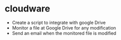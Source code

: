 # cloudware

- Create a script to integrate with google Drive
- Monitor a file at Google Drive for any modification
- Send an email when the monitored file is modified 
